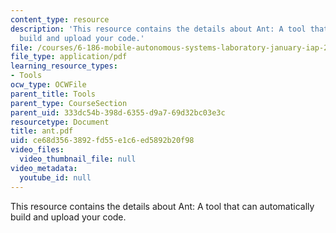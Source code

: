 ```yaml
---
content_type: resource
description: 'This resource contains the details about Ant: A tool that can automatically
  build and upload your code.'
file: /courses/6-186-mobile-autonomous-systems-laboratory-january-iap-2005/ce68d3563892fd55e1c6ed5892b20f98_ant.pdf
file_type: application/pdf
learning_resource_types:
- Tools
ocw_type: OCWFile
parent_title: Tools
parent_type: CourseSection
parent_uid: 333dc54b-398d-6355-d9a7-69d32bc03e3c
resourcetype: Document
title: ant.pdf
uid: ce68d356-3892-fd55-e1c6-ed5892b20f98
video_files:
  video_thumbnail_file: null
video_metadata:
  youtube_id: null
---
```

This resource contains the details about Ant: A tool that can automatically build and upload your code.

